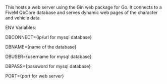 This hosts a web server using the Gin web package for Go. It connects to a FiveM QbCore database and serves dynamic web pages of the character and vehicle data.

ENV Variables:


DBCONNECT={ip/url for mysql database}

DBNAME={name of the database}

DBUSER={username for mysql database}

DBPASS={password for mysql database}

PORT={port for web server}